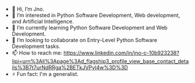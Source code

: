 - 👋 Hi, I’m Jno.
- 👀 I’m interested in Python Software Development, Web development, and Artificial Intelligence.
- 🌱 I’m currently learning Python Software Development and Web Development.
- 💞️ I’m looking to collaborate on Entry-Level Python Software Development tasks.
- 📫 How to reach me: https://www.linkedin.com/in/jno-c-10b923238?lipi=urn%3Ali%3Apage%3Ad_flagship3_profile_view_base_contact_details%3B7t7urNdRRga%2BETkJVPyI4w%3D%3D
- ⚡ Fun fact: I'm a generalist.

<!---
Juno070/Juno070 is a ✨ special ✨ repository because its `README.md` (this file) appears on your GitHub profile.
You can click the Preview link to take a look at your changes.
--->
